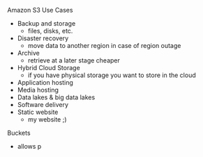 Amazon S3 Use Cases
- Backup and storage
	- files, disks, etc.
- Disaster recovery
	- move data to another region in case of region outage
- Archive
	- retrieve at a later stage cheaper
- Hybrid Cloud Storage
	- if you have physical storage you want to store in the cloud
- Application hosting
- Media hosting
- Data lakes & big data lakes
- Software delivery
- Static website
	- my website ;)

Buckets
- allows p